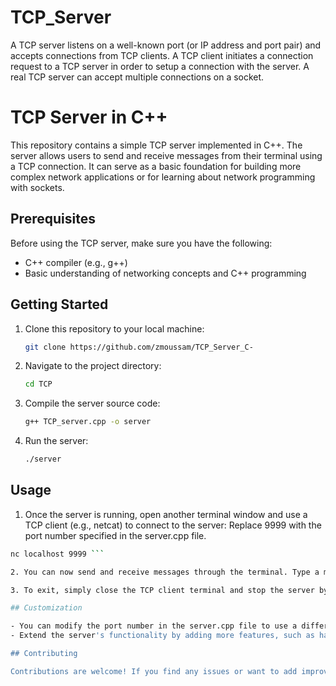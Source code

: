 # TCP_Server
A TCP server listens on a well-known port (or IP address and port pair) and accepts connections from TCP clients. A TCP client initiates a connection request to a TCP server in order to setup a connection with the server. A real TCP server can accept multiple connections on a socket.

# TCP Server in C++

This repository contains a simple TCP server implemented in C++. The server allows users to send and receive messages from their terminal using a TCP connection. It can serve as a basic foundation for building more complex network applications or for learning about network programming with sockets.

## Prerequisites

Before using the TCP server, make sure you have the following:

- C++ compiler (e.g., g++)
- Basic understanding of networking concepts and C++ programming

## Getting Started

1. Clone this repository to your local machine:

   ```bash
   git clone https://github.com/zmoussam/TCP_Server_C-
   
2. Navigate to the project directory:
    ```bash
    cd TCP
    
3. Compile the server source code:
   ```bash
   g++ TCP_server.cpp -o server

4. Run the server:
   ```bash
   ./server

## Usage

1. Once the server is running, open another terminal window and use a TCP client (e.g., netcat) to connect to the server:
   Replace 9999 with the port number specified in the server.cpp file.
  ```bash
  nc localhost 9999 ```

2. You can now send and receive messages through the terminal. Type a message and press Enter to send it to the server. The server will display incoming messages on its terminal.

3. To exit, simply close the TCP client terminal and stop the server by pressing Ctrl + C in the terminal where the server is running

## Customization

- You can modify the port number in the server.cpp file to use a different port.
- Extend the server's functionality by adding more features, such as handling multiple clients simultaneously or implementing custom protocols.

## Contributing

Contributions are welcome! If you find any issues or want to add improvements, feel free to open a pull request.
